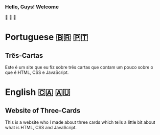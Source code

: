 ### Hello, Guys! Welcome

🎴 🎴 🎴

# Portuguese 🇧🇷 🇵🇹
## Três-Cartas
 Este é um site que eu fiz sobre três cartas que contam um pouco sobre o que é HTML, CSS e JavaScript.

# English 🇨🇦 🇦🇺
## Website of Three-Cards
This is a website who I made about three cards which tells a little bit about what is HTML, CSS and JavaScript.
